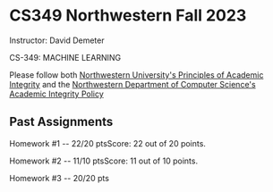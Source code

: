 # CS349 Northwestern Fall 2023

Instructor: David Demeter

CS-349: MACHINE LEARNING

Please follow both [Northwestern University's Principles of Academic Integrity](https://www.northwestern.edu/provost/policies-procedures/academic-integrity/principles.html#:~:text=Academic%20integrity%20at%20Northwestern%20is,integrity%20is%20a%20fundamental%20commitment.) and the [Northwestern Department of Computer Science's Academic Integrity Policy](https://catalogs.northwestern.edu/sps/graduate-academic-policies-procedures/academic-integrity/)

## Past Assignments

Homework #1 -- 22/20 ptsScore: 22 out of 20 points.

Homework #2 -- 11/10 ptsScore: 11 out of 10 points.

Homework #3 -- 20/20 pts

